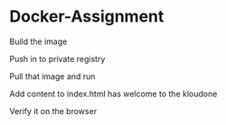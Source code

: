 # Docker-Assignment

Build the image 

Push in to private registry 

Pull that image and run 

Add content to index.html has
 welcome to the  kloudone 

Verify it on the browser

